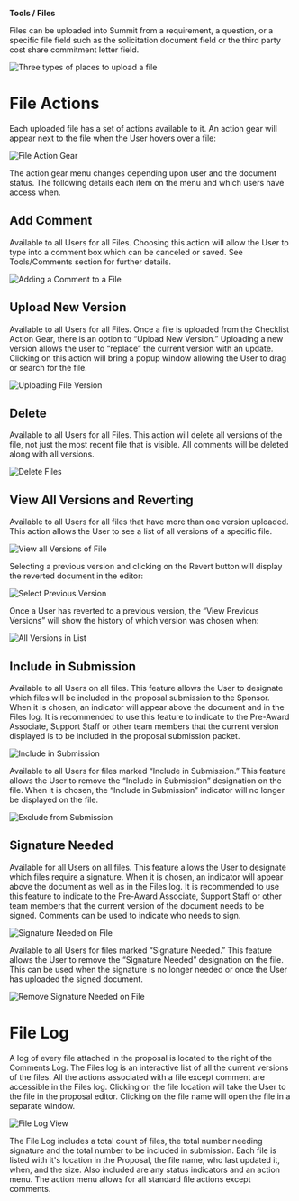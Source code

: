 **Tools / Files**

Files can be uploaded into Summit from a requirement, a question, or a specific file field such as the solicitation document field or the third party cost share commitment letter field.  

![Three types of places to upload a file](../images/tools/ToolFile_ThreePlaces.jpg)

# File Actions
Each uploaded file has a set of actions available to it.  An action gear will appear next to the file when the User hovers over a file:

![File Action Gear](../images/tools/ToolFile_FileActionGear.jpg)

The action gear menu changes depending upon user and the document status.  The following details each item on the menu and which users have access when.

## Add Comment
Available to all Users for all Files.  Choosing this action will allow the User to type into a comment box which can be canceled or saved.  See Tools/Comments section for further details.

![Adding a Comment to a File](../images/tools/ToolFile_AddComment.jpg)

## Upload New Version
Available to all Users for all Files.  Once a file is uploaded from the Checklist Action Gear, there is an option to “Upload New Version.”  Uploading a new version allows the user to “replace” the current version with an update.  Clicking on this action will bring a popup window allowing the User to drag or search for the file.

![Uploading File Version](../images/data/DataBud_BudVersions.jpg)

## Delete
Available to all Users for all Files.  This action will delete all versions of the file, not just the most recent file that is visible.  All comments will be deleted along with all versions.

![Delete Files](../images/tools/ToolFile_Delete.jpg)

## View All Versions and Reverting
Available to all Users for all files that have more than one version uploaded.  This action allows the User to see a list of all versions of a specific file.  

![View all Versions of File](../images/tools/ToolFile_ViewVersions.jpg)

Selecting a previous version and clicking on the Revert button will display the reverted document in the editor:

![Select Previous Version](../images/tools/ToolFile_PreviousVersion.jpg)

Once a User has reverted to a previous version, the “View Previous Versions” will show the history of which version was chosen when:

![All Versions in List](../images/tools/ToolFile_AllVersions.jpg)

## Include in Submission
Available to all Users on all files.  This feature allows the User to designate which files will be included in the proposal submission to the Sponsor.  When it is chosen, an indicator will appear above the document and in the Files log.  It is recommended to use this feature to indicate to the Pre-Award Associate, Support Staff or other team members that the current version displayed is to be included in the proposal submission packet.

![Include in Submission](../images/tools/ToolFile_Submission.jpg)

Available to all Users for files marked “Include in Submission.”  This feature allows the User to remove the “Include in Submission” designation on the file.  When it is chosen, the “Include in Submission” indicator will no longer be displayed on the file.

![Exclude from Submission](../images/tools/ToolFile_Exclude.jpg)

## Signature Needed
Available for all Users on all files.  This feature allows the User to designate which files require a signature.  When it is chosen, an indicator will appear above the document as well as in the Files log.  It is recommended to use this feature to indicate to the Pre-Award Associate, Support Staff or other team members that the current version of the document needs to be signed.  Comments can be used to indicate who needs to sign.

![Signature Needed on File](../images/tools/ToolFile_SigNeeded.jpg)

Available to all Users for files marked “Signature Needed.”  This feature allows the User to remove the “Signature Needed” designation on the file.  This can be used when the signature is no longer needed or once the User has uploaded the signed document.

![Remove Signature Needed on File](../images/tools/ToolFile_SigNotNeeded.jpg)

# File Log
A log of every file attached in the proposal is located to the right of the Comments Log.  The Files log is an interactive list of all the current versions of the files.  All the actions associated with a file except comment are accessible in the Files log.  Clicking on the file location will take the User to the file in the proposal editor.  Clicking on the file name will open the file in a separate window.

![File Log View](../images/tools/ToolFile_FileLog.jpg)

The File Log includes a total count of files, the total number needing signature and the total number to be included in submission.  Each file is listed with it's location in the Proposal, the file name, who last updated it, when, and the size.  Also included are any status indicators and an action menu.  The action menu allows for all standard file actions except comments.
